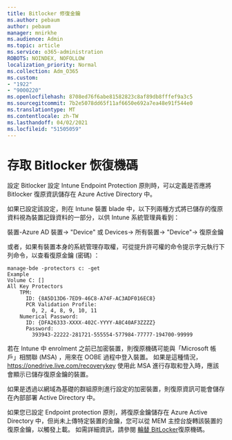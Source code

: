 ```yaml
---
title: Bitlocker 修復金鑰
ms.author: pebaum
author: pebaum
manager: mnirkhe
ms.audience: Admin
ms.topic: article
ms.service: o365-administration
ROBOTS: NOINDEX, NOFOLLOW
localization_priority: Normal
ms.collection: Adm_O365
ms.custom:
- "1922"
- "9000220"
ms.openlocfilehash: 8708ed76f6abe81582823c8af89db8fffef9a3c5
ms.sourcegitcommit: 7b2e5078dd65f11af6650e692a7ea48e91f544e0
ms.translationtype: MT
ms.contentlocale: zh-TW
ms.lasthandoff: 04/02/2021
ms.locfileid: "51505059"
---
```

# <a name="accessing-bitlocker-recovery-keys"></a>存取 Bitlocker 恢復機碼

設定 Bitlocker 設定 Intune Endpoint Protection 原則時，可以定義是否應將 Bitlocker 復原資訊儲存在 Azure Active Directory 中。

如果已設定該設定，則在 Intune 裝置 blade 中，以下列兩種方式將已儲存的復原資料視為裝置記錄資料的一部分，以供 Intune 系統管理員看到：

裝置-Azure AD 裝置-> "Device" 或 Devices-> 所有裝置-> "Device"-> 復原金鑰

或者，如果有裝置本身的系統管理存取權，可從提升許可權的命令提示字元執行下列命令，以查看復原金鑰 (密碼) ：

```
manage-bde -protectors c: -get
Example
Volume C: []
All Key Protectors
    TPM:
      ID: {8A5D13D6-7ED9-46C8-A74F-AC3ADF016EC8}
      PCR Validation Profile:
        0, 2, 4, 8, 9, 10, 11
    Numerical Password:
      ID: {DFA26333-XXXX-402C-YYYY-A8C40AF3ZZZZ}
      Password:
        393943-22222-281721-555554-577984-77777-194700-99999
```
若在 Intune 中 enrolment 之前已加密裝置，則復原機碼可能與「Microsoft 帳戶」相關聯 (MSA) ，用來在 OOBE 過程中登入裝置。 如果是這種情況，  https://onedrive.live.com/recoverykey 使用此 MSA 進行存取和登入時，應該會顯示已儲存復原金鑰的裝置。
 
如果是透過以網域為基礎的群組原則進行設定的加密裝置，則復原資訊可能會儲存在內部部署 Active Directory 中。

如果您已設定 Endpoint protection 原則，將復原金鑰儲存在 Azure Active Directory 中，但尚未上傳特定裝置的金鑰，您可以從 MEM 主控台旋轉該裝置的復原金鑰，以觸發上載。 如需詳細資訊，請參閱 [輪替 BitLocker](https://docs.microsoft.com/mem/intune/protect/encrypt-devices#view-details-for-recovery-keys)復原機碼。

